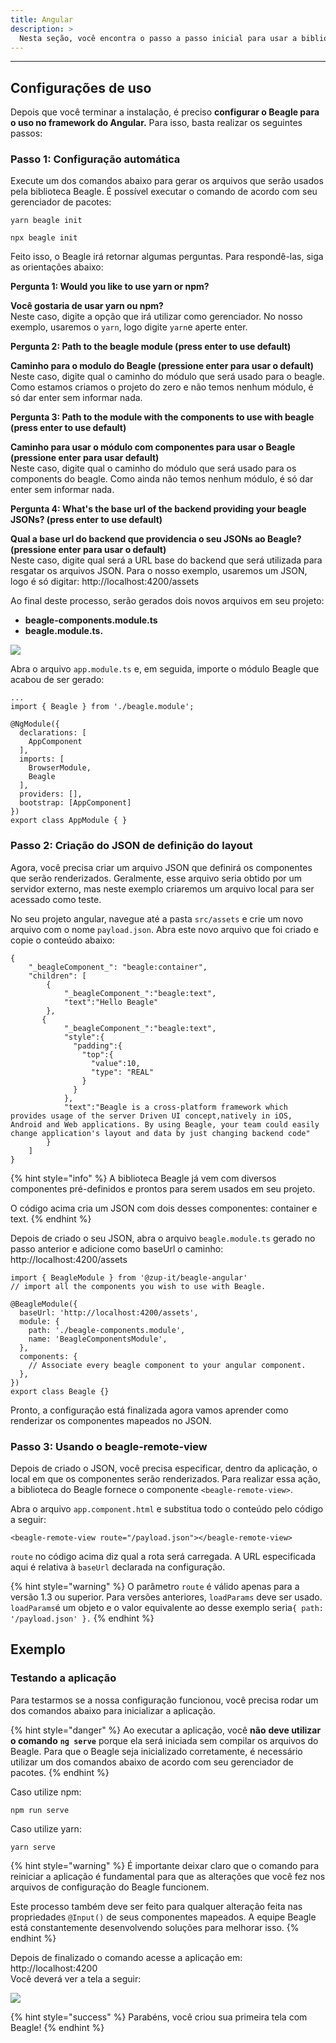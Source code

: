 ```yaml
---
title: Angular
description: >
  Nesta seção, você encontra o passo a passo inicial para usar a biblioteca Beagle no Angular.
---
```


---

## **Configurações de uso** 

Depois que você terminar a instalação, é preciso **configurar o Beagle para o uso no framework do Angular.** Para isso, basta realizar os seguintes passos:

### **Passo 1: Configuração automática**

Execute um dos comandos abaixo para gerar os arquivos que serão usados pela biblioteca Beagle. É possível executar o comando de acordo com seu gerenciador de pacotes:

```text
yarn beagle init
```

```text
npx beagle init
```

Feito isso, o Beagle irá retornar algumas perguntas. Para respondê-las, siga as orientações abaixo: 

**Pergunta 1: Would you like to use yarn or npm?** 

**Você gostaria de usar yarn ou npm?**   
Neste caso, digite a opção que irá utilizar como gerenciador. No nosso exemplo, usaremos o `yarn`, logo  digite `yarn`e aperte enter. 

**Pergunta 2: Path to the beagle module \(press enter to use default\)** 

**Caminho para o modulo do Beagle \(pressione enter para usar o default\)**   
Neste caso, digite qual o caminho do módulo que será usado para o beagle. Como estamos criamos o projeto do zero e não temos nenhum módulo, é só dar enter sem informar nada.

**Pergunta 3: Path to the module with the components to use with beagle \(press enter to use default\)**

**Caminho para usar o módulo com componentes para usar o Beagle \(pressione enter para usar default\)**   
Neste caso, digite qual o caminho do módulo que será usado para os components do beagle. Como ainda não temos nenhum módulo, é só dar enter sem informar nada.

**Pergunta 4:  What's the base url of the backend providing your beagle JSONs? \(press enter to use default\)**

**Qual a base url do backend que providencia o seu JSONs ao Beagle? \(pressione enter para usar o default\)**  
Neste caso, digite qual será a URL base do backend que será utilizada para resgatar os arquivos JSON. Para o nosso exemplo, usaremos um JSON, logo é só digitar: http://localhost:4200/assets

Ao final deste processo, serão gerados dois novos arquivos em seu projeto: 

* **beagle-components.module.ts**
* **beagle.module.ts.**

![](../../../.gitbook/assets/image%20%2815%29.png)

Abra o arquivo `app.module.ts` e, em seguida, importe o módulo Beagle que acabou de ser gerado:

```text
...
import { Beagle } from './beagle.module';

@NgModule({
  declarations: [
    AppComponent
  ],
  imports: [
    BrowserModule,
    Beagle
  ],
  providers: [],
  bootstrap: [AppComponent]
})
export class AppModule { }
```

### Passo 2: Criação do JSON de definição do layout

Agora, você precisa criar um arquivo JSON que definirá os componentes que serão renderizados. Geralmente, esse arquivo seria obtido por um servidor externo, mas neste exemplo criaremos um arquivo local para ser acessado como teste.

No seu projeto angular, navegue até a pasta `src/assets` e crie um novo arquivo com o nome `payload.json`. Abra este novo arquivo que foi criado e copie o conteúdo abaixo:

```text
{
    "_beagleComponent_": "beagle:container",
    "children": [
        {
            "_beagleComponent_":"beagle:text",
            "text":"Hello Beagle"
        },
       {
            "_beagleComponent_":"beagle:text",
            "style":{
              "padding":{
                "top":{
                  "value":10,
                  "type": "REAL"
                }
              }
            },
            "text":"Beagle is a cross-platform framework which provides usage of the server Driven UI concept,natively in iOS, Android and Web applications. By using Beagle, your team could easily change application's layout and data by just changing backend code"
        }
    ]
}
```

{% hint style="info" %}
A biblioteca Beagle já vem com diversos componentes pré-definidos e prontos para serem usados em seu projeto. 

O código acima cria um JSON com dois desses componentes: container e text.
{% endhint %}

Depois de criado o seu JSON, abra o arquivo `beagle.module.ts` gerado no passo anterior e adicione como baseUrl o caminho: http://localhost:4200/assets

```text
import { BeagleModule } from '@zup-it/beagle-angular'
// import all the components you wish to use with Beagle.

@BeagleModule({
  baseUrl: 'http://localhost:4200/assets',
  module: {
    path: './beagle-components.module',
    name: 'BeagleComponentsModule',
  },
  components: {
    // Associate every beagle component to your angular component.
  },
})
export class Beagle {}
```

Pronto, a configuração está finalizada agora vamos aprender como renderizar os componentes mapeados no JSON.

### Passo 3: Usando o beagle-remote-view

Depois de criado o JSON, você precisa especificar, dentro da aplicação, o local em que os componentes serão renderizados. Para realizar essa ação, a biblioteca do Beagle fornece o componente `<beagle-remote-view>`.

Abra o arquivo `app.component.html` e substitua todo o conteúdo pelo código a seguir:

```text
<beagle-remote-view route="/payload.json"></beagle-remote-view>
```

`route` no código acima diz qual a rota será carregada.  A URL especificada aqui é relativa à `baseUrl` declarada na configuração.

{% hint style="warning" %}
O parâmetro `route` é válido apenas para a versão 1.3 ou superior. Para versões anteriores, `loadParams` deve ser usado. `loadParams`é um objeto e o valor equivalente  ao desse exemplo seria`{ path: '/payload.json' }.`
{% endhint %}

## Exemplo 

### Testando a aplicação

Para testarmos se a nossa configuração funcionou, você precisa rodar um dos comandos abaixo para inicializar a aplicação.

{% hint style="danger" %}
Ao executar a aplicação, você **não** **deve utilizar o comando** **`ng serve`** porque ela será iniciada sem compilar os arquivos do Beagle. Para que o Beagle seja inicializado corretamente, é necessário utilizar um dos comandos abaixo de acordo com seu gerenciador de pacotes.
{% endhint %}

Caso utilize npm:

```text
npm run serve
```

Caso utilize yarn: 

```text
yarn serve
```

{% hint style="warning" %}
É importante deixar claro que o comando para reiniciar a aplicação é fundamental para que as alterações que você fez nos arquivos de configuração do Beagle funcionem.

Este processo também deve ser feito para qualquer alteração feita nas propriedades `@Input()` de seus componentes mapeados. A equipe Beagle está constantemente desenvolvendo soluções para melhorar isso.
{% endhint %}

Depois de finalizado o comando acesse a aplicação em: http://localhost:4200  
Você deverá ver a tela a seguir:

![](../../../.gitbook/assets/image%20%2896%29.png)



{% hint style="success" %}
Parabéns, você criou sua primeira tela com Beagle!
{% endhint %}
